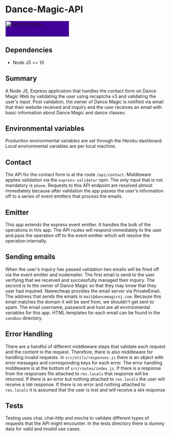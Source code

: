# Dance-Magic-API
<img src="https://brand.heroku.com/static/media/built-on-heroku-light.21a0c1f7.svg" alt="built on heroku" width="200" height="50" style="background-color:#430098" />

## Dependencies
- Node JS >= 10

## Summary
A Node JS, Express application that handles the contact form on Dance Magic Web by validating the user using recaptcha v3 and validating the user's input. Post validation, the owner of Dance Magic is notified via email that their website received and inquiry and the user receives an email with basic information about Dance Magic and dance classes.

## Environmental variables
Production environmental variables are set through the Heroku dashboard. Local environmental variables are per local machine.

## Contact
The API for the contact form is at the route `/api/contact`. Middleware applies validation via the `express-validator` npm. The only input that is not mandatory is `phone`. Requests to this API endpoint are resolved almost immediately because after validation the app passes the user's information off to a series of event emitters that process the emails.

## Emitter
This app extends the express event emitter. It handles the bulk of the operations in this app. The API routes will respond immediately to the user and pass the operation off to the event emitter which will resolve the operation internally.

## Sending emails
When the user's inquiry has passed validation two emails will be fired off via the event emitter and nodemailer. The first email is send to the user verifying that we received and successfully managed their inquiry. The second is to the owner of Dance Magic so that they may know that they user had inquired. Namecheap provides the email server via PrivateEmail. The address that sends the emails is `mail@dancemagicnj.com`. Because this email matches the domain it will be sent from, we shouldn't get sent to spam. The email username, password and host are all environmental variables for this app. HTML templates for each email can be found in the `sandbox` directory.

## Error Handling
There are a handful of different middleware steps that validate each request and the content in the request. Therefore, there is also middleware for handling invalid requests. In `src/utils/responses.js` there is an object with error messages and corresponding keys for each error. The error handling middleware is at the bottom of `src/routes/index.js`. If there is a response from the responses file attached to `res.locals` that response will be returned. If there is an error but nothing attached to `res.locals` the user will receive a `500` response. If there is no error and nothing attached to `res.locals` it is assumed that the user is lost and will receive a `404` response

## Tests
Testing uses chai, chai-http and mocha to validate different types of requests that the API might encounter. In the tests directory there is dummy data for valid and invalid use cases.
